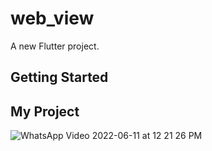 # web_view

A new Flutter project.

## Getting Started

## My Project


![WhatsApp Video 2022-06-11 at 12 21 26 PM](https://user-images.githubusercontent.com/102571795/173177854-50cfdffb-3f69-4fb4-8c4f-7f1c8075937c.gif)

